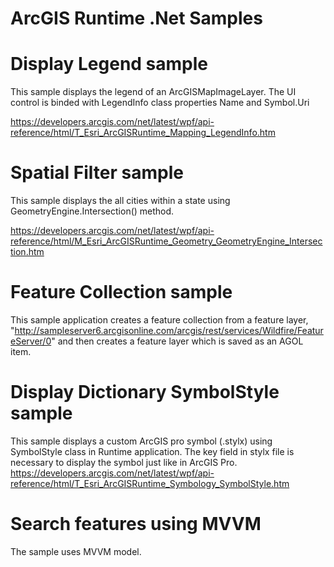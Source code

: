 # ArcGIS Runtime .Net Samples

Display Legend sample
=====================
This sample displays the legend of an ArcGISMapImageLayer. The UI control is binded with LegendInfo class properties Name and Symbol.Uri

https://developers.arcgis.com/net/latest/wpf/api-reference/html/T_Esri_ArcGISRuntime_Mapping_LegendInfo.htm

Spatial Filter sample
=====================
This sample displays the all cities within a state using GeometryEngine.Intersection() method.

https://developers.arcgis.com/net/latest/wpf/api-reference/html/M_Esri_ArcGISRuntime_Geometry_GeometryEngine_Intersection.htm

Feature Collection sample
=========================

This sample application creates  a feature collection from a feature layer, "http://sampleserver6.arcgisonline.com/arcgis/rest/services/Wildfire/FeatureServer/0"
and then creates a feature layer which is saved as an AGOL item.

Display Dictionary SymbolStyle sample
=====================================

This sample displays a custom ArcGIS pro symbol (.stylx) using SymbolStyle class in Runtime application. The key field in stylx file is necessary to display the symbol just like in ArcGIS Pro. 
https://developers.arcgis.com/net/latest/wpf/api-reference/html/T_Esri_ArcGISRuntime_Symbology_SymbolStyle.htm

Search features using MVVM
===========================

The sample uses MVVM model.
